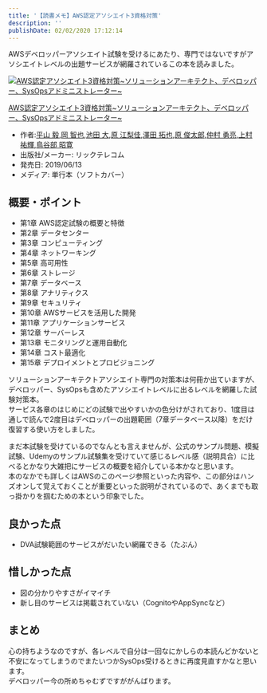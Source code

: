 ```yaml
---
title: '【読書メモ】AWS認定アソシエイト3資格対策'
description: ''
publishDate: 02/02/2020 17:12:14
---
```


<p>AWSデベロッパーアソシエイト試験を受けるにあたり、専門ではないですがアソシエイトレベルの出題サービスが網羅されているこの本を読みました。</p>

<p><div class="hatena-asin-detail"><a href="https://www.amazon.co.jp/exec/obidos/ASIN/4865941991/hatena-blog-22/"><img src="https://images-fe.ssl-images-amazon.com/images/I/51xwIZksknL._SL160_.jpg" class="hatena-asin-detail-image" alt="AWS認定アソシエイト3資格対策~ソリューションアーキテクト、デベロッパー、SysOpsアドミニストレーター~" title="AWS認定アソシエイト3資格対策~ソリューションアーキテクト、デベロッパー、SysOpsアドミニストレーター~"></a><div class="hatena-asin-detail-info"><p class="hatena-asin-detail-title"><a href="https://www.amazon.co.jp/exec/obidos/ASIN/4865941991/hatena-blog-22/">AWS認定アソシエイト3資格対策~ソリューションアーキテクト、デベロッパー、SysOpsアドミニストレーター~</a></p><ul><li><span class="hatena-asin-detail-label">作者:</span><a href="http://d.hatena.ne.jp/keyword/%CA%BF%BB%B3%20%B5%A3" class="keyword">平山 毅</a>,<a href="http://d.hatena.ne.jp/keyword/%B2%AC%20%C3%D2%CC%E9" class="keyword">岡 智也</a>,<a href="http://d.hatena.ne.jp/keyword/%C3%D3%C5%C4%20%C2%E7" class="keyword">池田 大</a>,<a href="http://d.hatena.ne.jp/keyword/%B8%B6%20%B9%BE%CD%FC%B2%C2" class="keyword">原 江梨佳</a>,<a href="http://d.hatena.ne.jp/keyword/%DF%B7%C5%C4%20%C2%F3%CC%E9" class="keyword">澤田 拓也</a>,<a href="http://d.hatena.ne.jp/keyword/%B8%B6%20%BD%D3%C2%C0%CF%BA" class="keyword">原 俊太郎</a>,<a href="http://d.hatena.ne.jp/keyword/%C3%E7%C2%BC%20%CD%A6%CE%BC" class="keyword">仲村 勇亮</a>,<a href="http://d.hatena.ne.jp/keyword/%BE%E5%C2%BC%20%CD%B4%B5%B1" class="keyword">上村 祐輝</a>,<a href="http://d.hatena.ne.jp/keyword/%C4%BB%C3%AB%C9%F4%20%BE%BC%B4%B2" class="keyword">鳥谷部 昭寛</a></li><li><span class="hatena-asin-detail-label">出版社/メーカー:</span> リックテレコム</li><li><span class="hatena-asin-detail-label">発売日:</span> 2019/06/13</li><li><span class="hatena-asin-detail-label">メディア:</span> 単行本（ソフトカバー）</li></ul></div><div class="hatena-asin-detail-foot"></div></div></p>

<h2>概要・ポイント</h2>

<ul>
<li>第1章 AWS認定試験の概要と特徴</li>
<li>第2章 データセンター</li>
<li>第3章 コンピューティング</li>
<li>第4章 ネットワーキング</li>
<li>第5章 高可用性</li>
<li>第6章 ストレージ</li>
<li>第7章 データベース</li>
<li>第8章 アナリティクス</li>
<li>第9章 セキュリティ</li>
<li>第10章 AWSサービスを活用した開発</li>
<li>第11章 アプリケーションサービス</li>
<li>第12章 サーバーレス</li>
<li>第13章 モニタリングと運用自動化</li>
<li>第14章 コスト最適化</li>
<li>第15章 デプロイメントとプロビジョニング</li>
</ul>

<p>ソリューションアーキテクトアソシエイト専門の対策本は何冊か出ていますが、デベロッパー、SysOpsも含めたアソシエイトレベルに出るレベルを網羅した試験対策本。<br />
サービス各章のはじめにどの試験で出やすいかの色分けがされており、1度目は通しで読んで2度目はデベロッパーの出題範囲（7章データベース以降）をだけ復習する使い方をしました。</p>

<p>まだ本試験を受けているのでなんとも言えませんが、公式のサンプル問題、模擬試験、Udemyのサンプル試験集を受けていて感じるレベル感（説明具合）に比べるとかなり大雑把にサービスの概要を紹介している本かなと思います。<br />
本のなかでも詳しくはAWSのこのページ参照といった内容や、この部分はハンズオンして覚えておくことが重要といった説明がされているので、あくまでも取っ掛かりを掴むための本という印象でした。</p>

<h2>良かった点</h2>

<ul>
<li>DVA試験範囲のサービスがだいたい網羅できる（たぶん）</li>
</ul>

<h2>惜しかった点</h2>

<ul>
<li>図の分かりやすさがイマイチ</li>
<li>新し目のサービスは掲載されていない（CognitoやAppSyncなど）</li>
</ul>

<h2>まとめ</h2>

<p>心の持ちようなのですが、各レベルで自分は一回なにかしらの本読んどかないと不安になってしまうのでまたいつかSysOps受けるときに再度見直すかなと思います。<br />
デベロッパー今の所めちゃむずですががんばります。</p>
